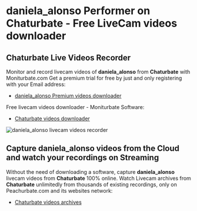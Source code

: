 # daniela_alonso Performer on Chaturbate - Free LiveCam videos downloader

## Chaturbate Live Videos Recorder

Monitor and record livecam videos of **daniela_alonso** from **Chaturbate** with Moniturbate.com
Get a premium trial for free by just and only registering with your Email address:
* [daniela_alonso Premium videos downloader](https://moniturbate.com/request-demo-licence-key.html)

Free livecam videos downloader - Moniturbate Software:
* [Chaturbate videos downloader](https://moniturbate.com/moniturbate-download-software.html)

![daniela_alonso livecam videos recorder](https://peachurnet.com/templates/moniturbate-software.png)


## Capture daniela_alonso videos from the Cloud and watch your recordings on Streaming

Without the need of downloading a software, capture **daniela_alonso** livecam videos from **Chaturbate** 100% online.
Watch Livecam archives from **Chaturbate** unlimitedly from thousands of existing recordings, only on Peachurbate.com and its websites network:
* [Chaturbate videos archives](https://peachurnet.com/)